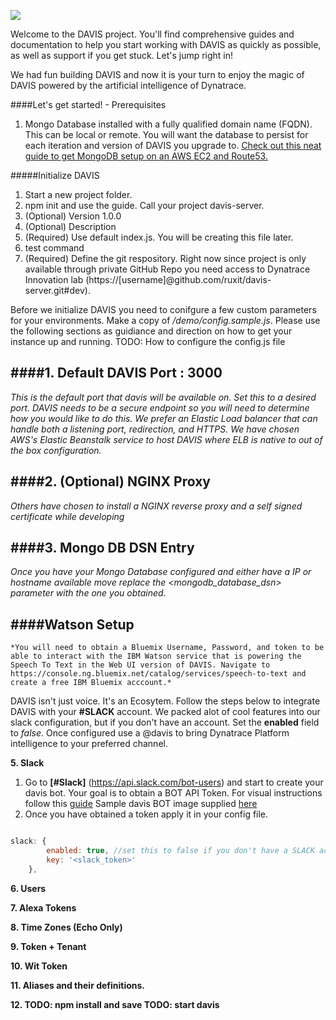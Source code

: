 
![](https://s3.amazonaws.com/davis-project/dynatrace-davis-logo.png)

Welcome to the DAVIS project. You'll find comprehensive guides and documentation to help you start working with DAVIS as quickly as possible, as well as support if you get stuck. Let's jump right in!

We had fun building DAVIS and now it is your turn to enjoy the magic of DAVIS powered by the artificial intelligence of Dynatrace.

####Let's get started! - Prerequisites

1. Mongo Database installed with a fully qualified domain name (FQDN). This can be local or remote. You will want the database to persist for each iteration and version of DAVIS you upgrade to. [Check out this neat guide to get MongoDB setup on an AWS EC2 and Route53.](https://github.com/ruxit/davis-server/blob/master/setup/Create%20Mongo%20DB%20Instance.md)

#####Initialize DAVIS

1. Start a new project folder.
2. npm init and use the guide. Call your project davis-server.
3. (Optional) Version 1.0.0
4. (Optional) Description
5. (Required) Use default index.js. You will be creating this file later.
6. test command
7. (Required) Define the git respository. Right now since project is only 	available through private GitHub Repo you need access to Dynatrace 	Innovation lab (https://[username]@github.com/ruxit/davis-server.git#dev).


Before we initialize DAVIS you need to conifgure a few custom parameters for your environments. Make a copy of */demo/config.sample.js*. Please use the following sections as guidiance and direction on how to get your instance up and running.
TODO: How to configure the config.js file

####1. Default DAVIS Port : 3000
---

*This is the default port that davis will be available on. Set this to a desired port. DAVIS needs to be a secure endpoint so you will need to determine how you would like to do this. We prefer an Elastic Load balancer that can handle both a listening port, redirection, and HTTPS. We have chosen AWS's Elastic Beanstalk service to host DAVIS where ELB is native to out of the box configuration.*


####2. (Optional) NGINX Proxy
---

*Others have chosen to install a NGINX reverse proxy and a self signed certificate while developing*

####3. Mongo DB DSN Entry
---

*Once you have your Mongo Database configured and either have a IP or hostname available move replace the <mongodb_database_dsn> parameter with the one you obtained.*

####Watson Setup
---

	*You will need to obtain a Bluemix Username, Password, and token to be able to interact with the IBM Watson service that is powering the Speech To Text in the Web UI version of DAVIS. Navigate to https://console.ng.bluemix.net/catalog/services/speech-to-text and create a free IBM Bluemix acccount.*

DAVIS isn't just voice. It's an Ecosytem. Follow the steps below to integrate DAVIS with your **#SLACK** account. We packed alot of cool features into our slack configuration, but if you don't have an account. Set the **enabled** field to *false*. Once configured use a @davis to bring Dynatrace Platform intelligence to your preferred channel.

**5. Slack**

1. Go to **[#Slack]** (https://api.slack.com/bot-users) and start to create 	your davis bot. 	Your goal is to obtain a BOT API Token. For visual 	instructions follow this [guide](https://localpath/slack-bot-guide.md) Sample davis BOT image supplied [here](https://localpath/slack-bot-guide-logo.png)
2. Once you have obtained a token apply it in your config file.

````javascript

slack: {
        enabled: true, //set this to false if you don't have a SLACK account.
        key: '<slack_token>'
    },
````

**6. Users**



**7. Alexa Tokens**

**8. Time Zones (Echo Only)**

**9. Token + Tenant**

**10. Wit Token**

**11. Aliases and their definitions.**

**12. TODO: npm install and save TODO: start davis**
